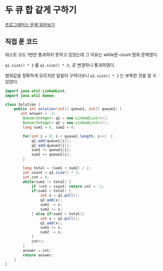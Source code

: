 # 두 큐 합 같게 구하기

[프로그래머스 문제 읽어보기](  https://school.programmers.co.kr/learn/courses/30/lessons/118667)



## 직접 푼 코드

테스트 코드 1번만 통과하지 못하고 있었는데 그 이유는 while문 count 범위 문제였다.

`q1.size() * 2`  를 `q1.size() * 3;` 로 변경하니 통과하였다.

범위값을 정확하게 모르지만 일일이 구하다보니 `q1.size() * 2` 는 부족한 것을 알 수 있었다.

```java
import java.util.LinkedList;
import java.util.Queue;

class Solution {
    public int solution(int[] queue1, int[] queue2) {
       int answer = -2;
        Queue<Integer> q1 = new LinkedList<>();
        Queue<Integer> q2 = new LinkedList<>();
        long sum1 = 0, sum2 = 0;

        for(int i = 0; i < queue1.length; i++)  {
            q1.add(queue1[i]);
            q2.add(queue2[i]);
            sum1 += queue1[i];
            sum2 += queue2[i];
        }

        long total = (sum1 + sum2) / 2;
        int count = q1.size() * 3;
        int cnt = 0;
        while(sum1 != total) {
            if (cnt > count) return cnt = -1;
            if(sum1 > total) {
                int x = q1.poll();
                q2.add(x);
                sum1 -= x;
                sum2 += x;
            } else if(sum1 < total){
                int x = q2.poll();
                q1.add(x);
                sum1 += x;
                sum2 -= x;
            }
            cnt++;
        }
        answer = cnt;
        return answer;
    }
}
```

